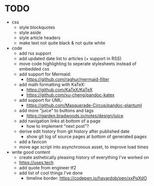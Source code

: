 # TODO

- css
  - style blockquotes
  - style aside
  - style article headers
  - make text not quite black & not quite white
- code
  - add rss support
  - add updated date list to articles (+ support in RSS)
  - move code highlighting to seperate stylesheets instead of embedded css
  - add support for Mermaid:
    - https://github.com/raghur/mermaid-filter
  - add math formatting with KaTeX:
    - https://github.com/KaTeX/KaTeX
    - https://github.com/xu-cheng/pandoc-katex
  - add support for UML:
    - https://github.com/Masquerade-Circus/pandoc-plantuml
  - add more "juice" to buttons and tags
    - https://garden.bradwoods.io/notes/design/juice
  - add navigation links at bottom of a page
    - how to implement "next post"?
  - derive edit history from git history after published date
    - show git log of source pages at bottom of generated pages
  - add a favicon
  - move age script into asynchronous asset, to improve load times
- write good content
  - create asthetically pleasing history of everything I've worked on
  - https://uses.tech
  - add quote from engineer tf2
  - add list of cool things I've done
    - timeline border: https://codepen.io/havardob/pen/xxPqXdO
